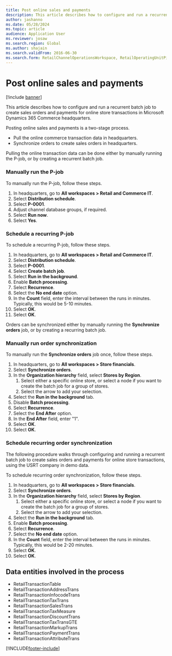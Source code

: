 ```yaml
---
title: Post online sales and payments
description: This article describes how to configure and run a recurrent batch job to create sales orders and payments for online store transactions in Microsoft Dynamics 365 Commerce headquarters.
author: jashanno
ms.date: 05/28/2024
ms.topic: article
audience: Application User
ms.reviewer: josaw
ms.search.region: Global
ms.author: shajain
ms.search.validFrom: 2016-06-30
ms.search.form: RetailChannelOperationsWorkspace, RetailOperatingUnitPicker, SysRecurrence
---
```


# Post online sales and payments

[!include [banner](../includes/banner.md)]

This article describes how to configure and run a recurrent batch job to create sales orders and payments for online store transactions in Microsoft Dynamics 365 Commerce headquarters.

Posting online sales and payments is a two-stage process.

- Pull the online commerce transaction data in headquarters.
- Synchronize orders to create sales orders in headquarters.

Pulling the online transaction data can be done either by manually running the P-job, or by creating a recurrent batch job.

### Manually run the P-job

To manually run the P-job, follow these steps.

1. In headquarters, go to **All workspaces \> Retail and Commerce IT**.
2. Select **Distribution schedule**.
3. Select **P-0001**.
4. Adjust channel database groups, if required.
5. Select **Run now**.
6. Select **Yes**.

### Schedule a recurring P-job

To schedule a recurring P-job, follow these steps.

1. In headquarters, go to **All workspaces \> Retail and Commerce IT**.
2. Select **Distribution schedule**.
3. Select **P-0001**.
4. Select **Create batch job**.
5. Select **Run in the background**.
5. Enable **Batch processing**.
6. Select **Recurrence**.
7. Select the **No end date** option.
8. In the **Count** field, enter the interval between the runs in minutes. Typically, this would be 5-10 minutes.
9. Select **OK**.
10. Select **OK**.

Orders can be synchronized either by manually running the **Synchronize orders** job, or by creating a recurring batch job.

### Manually run order synchronization

To manually run the **Synchronize orders** job once, follow these steps.

1. In headquarters, go to **All workspaces \> Store financials**.
2. Select **Synchronize orders**.
3. In the **Organization hierarchy** field, select **Stores by Region**.
    1. Select either a specific online store, or select a node if you want to create the batch job for a group of stores.  
    1. Select the arrow to add your selection.  
4. Select the **Run in the background** tab.
5. Disable **Batch processing**.
6. Select **Recurrence**.
7. Select the **End After** option.
8. In the **End After** field, enter "1".
9. Select **OK**.
10. Select **OK**.

### Schedule recurring order synchronization

The following procedure walks through configuring and running a recurrent batch job to create sales orders and payments for online store transactions, using the USRT company in demo data.

To schedule recurring order synchronization, follow these steps.

1. In headquarters, go to **All workspaces \> Store financials**.
2. Select **Synchronize orders**.
3. In the **Organization hierarchy** field, select **Stores by Region**.
    1. Select either a specific online store, or select a node if you want to create the batch job for a group of stores.  
    1. Select the arrow to add your selection.  
4. Select the **Run in the background** tab.
5. Enable **Batch processing**.
6. Select **Recurrence**.
7. Select the **No end date** option.
8. In the **Count** field, enter the interval between the runs in minutes. Typically, this would be 2-20 minutes.
9. Select **OK**.
10. Select **OK**.

## Data entities involved in the process

- RetailTransactionTable
- RetailTransactionAddressTrans
- RetailTransactionInfocodeTrans
- RetailTransactionTaxTrans
- RetailTransactionSalesTrans
- RetailTransactionTaxMeasure
- RetailTransactionDiscountTrans
- RetailTransactionTaxTransGTE
- RetailTransactionMarkupTrans
- RetailTransactionPaymentTrans
- RetailTransactionAttributeTrans


[!INCLUDE[footer-include](../../includes/footer-banner.md)]
